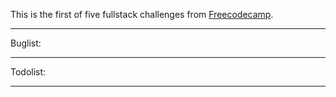 This is the first of five fullstack challenges from [Freecodecamp](https://www.freecodecamp.com).


-------------------------------------------------------------------------------
Buglist:

-------------------------------------------------------------------------------
Todolist:

-------------------------------------------------------------------------------
